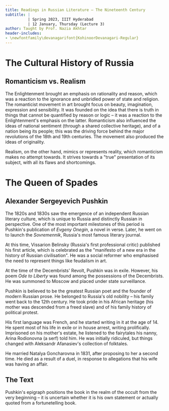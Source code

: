 ```yaml
---
title: Readings in Russian Literature – The Nineteenth Century
subtitle: |
          | Spring 2023, IIIT Hyderabad
          | 12 January, Thursday (Lecture 3)
author: Taught by Prof. Nazia Akhtar
header-includes:
- \newfontfamily\devanagarifont{KohinoorDevanagari-Regular}
---
```


# The Cultural History of Russia
## Romanticism vs. Realism
The Enlightenment brought an emphasis on rationality and reason, which was a reaction to the ignorance and unbridled power of state and religion.  
The romanticist movement in art brought focus on beauty, imagination, expression and sensibility. It was founded on the idea that there is truth in things that cannot be quantified by reason or logic – it was a reaction to the Enlightenment's emphasis on the latter. Romanticism also influenced the ideas of national sentiment (through a shared collective heritage), and of a nation being its people; this was the driving force behind the major revolutions of the 18th and 19th centuries. The movement also produced the ideas of originality.

Realism, on the other hand, mimics or represents reality, which romanticism makes no attempt towards. It strives towards a "true" presentation of its subject, with all its flaws and shortcomings.

# The Queen of Spades
## Alexander Sergeyevich Pushkin
The 1820s and 1830s saw the emergence of an independent Russian literary culture, which is unique to Russia and distinctly Russian in perspective. One of the most important milestones of this period is Pushkin's publication of *Evgeny Onegin*, a novel in verse. Later, he went on to launch the *Sovremennik*, Russia's most famous literary journal.

At this time, Vissarion Belinsky (Russia's first professional critic) published his first article, which is celebrated as the "manifesto of a new era in the history of Russian civilisation". He was a social reformer who emphasised the need to represent things like feudalism in art.

At the time of the Decembrists' Revolt, Pushkin was in exile. However, his poem *Ode to Liberty* was found among the possessions of the Decembrists. He was summoned to Moscow and placed under state surveillance.

Pushkin is believed to be the greatest Russian poet and the founder of modern Russian prose. He belonged to Russia's old nobility – his family went back to the 12th century. He took pride in his African heritage (his mother was descended from a freed slave) and of his family history of political protest.

His first language was French, and he started writing in it at the age of 14. He spent most of his life in exile or in house arrest, writing prolifically. Imprisoned on his mother's estate, he listened to the fairytales his nanny, Arina Rodionovna (a serf) told him. He was initially ridiculed, but things changed with Aleksandr Afanasiev's collection of folktales.

He married Natalya Goncharovna in 1831, after proposing to her a second time. He died as a result of a duel, in response to allegations that his wife was having an affair.

## The Text
Pushkin's epigraph positions the book in the realm of the occult from the very beginning – it is uncertain whether it is his own statement or actually quoted from a fortunetelling book.